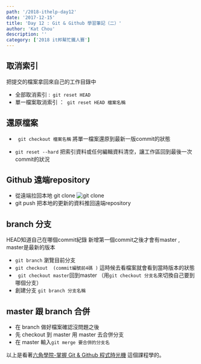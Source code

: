 ```yaml
---
path: '/2018-ithelp-day12'
date: '2017-12-15'
title: 'Day 12 : Git & Github 學習筆記（二）'
author: 'Kat Chou'
description: ''
category: ['2018 it邦幫忙鐵人賽']
---
```


## 取消索引
把提交的檔案拿回來自己的工作目錄中
*  全部取消索引 :``` git reset HEAD```
*  單一檔案取消索引 ：``` git reset HEAD 檔案名稱```

## 還原檔案
* ``` git checkout 檔案名稱```
將單一檔案還原到最新一版commit的狀態

* ```git reset --hard```
把索引資料或任何編輯資料清空，讓工作區回到最後一次commit的狀況

## Github 遠端repository
*  從遠端拉回本地  git clone 
![git clone](http://upload-images.jianshu.io/upload_images/4119783-c85dd393d053ff74.png?imageMogr2/auto-orient/strip%7CimageView2/2/w/1240)
*  git push 把本地的更新的資料推回遠端repository

## branch 分支
HEAD知道自己在哪個commit紀錄
新增第一個commit之後才會有master , master是最新的版本
*  ```git branch``` 瀏覽目前分支
*   ```git checkout  (commit編號前4碼 )```
這時候去看檔案就會看到當時版本的狀態
* ```  git checkout master ```回到master
（用```git checkout 分支名```來切換自己要到哪個分支）
*   創建分支 ```git branch 分支名稱```

## master 跟 branch 合併
*  在 branch 做好檔案確認沒問題之後
*  先 checkout 到 master 用 master 去合併分支
*  在 master 輸入```git merge 要合併的分支名```



以上是看著[六角學院-掌握 Git & Github 程式時光機](https://www.udemy.com/learninggit/learn/v4/content) 這個課程學的。
